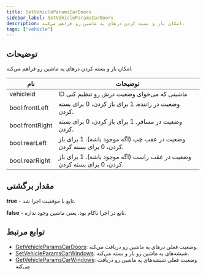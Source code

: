 ```yaml
---
title: SetVehicleParamsCarDoors
sidebar_label: SetVehicleParamsCarDoors
description: امکان باز و بسته کردن درهای یه ماشین رو فراهم می‌کنه.
tags: ["vehicle"]
---
```


<VersionWarn version='SA-MP 0.3.7' />

## توضیحات

امکان باز و بسته کردن درهای یه ماشین رو فراهم می‌کنه.

| نام             | توضیحات                                                             |
| --------------- | ----------------------------------------------------------------------- |
| vehicleid       | ID ماشینی که می‌خوای وضعیت درش رو تنظیم کنی                          |
| bool:frontLeft  | وضعیت در راننده. 1 برای باز کردن، 0 برای بسته کردن.                  |
| bool:frontRight | وضعیت در مسافر. 1 برای باز کردن، 0 برای بسته کردن.                 |
| bool:rearLeft   | وضعیت در عقب چپ (اگه موجود باشه). 1 برای باز کردن، 0 برای بسته کردن.  |
| bool:rearRight  | وضعیت در عقب راست (اگه موجود باشه). 1 برای باز کردن، 0 برای بسته کردن. |

## مقدار برگشتی

**true** - تابع با موفقیت اجرا شد.

**false** - تابع در اجرا ناکام بود. یعنی ماشین وجود نداره.

## توابع مرتبط

- [GetVehicleParamsCarDoors](GetVehicleParamsCarDoors): وضعیت فعلی درهای یه ماشین رو دریافت می‌کنه.
- [SetVehicleParamsCarWindows](SetVehicleParamsCarWindows): شیشه‌های یه ماشین رو باز و بسته می‌کنه.
- [GetVehicleParamsCarWindows](GetVehicleParamsCarWindows): وضعیت فعلی شیشه‌های یه ماشین رو دریافت می‌کنه